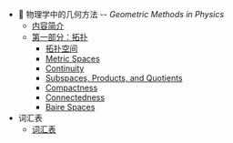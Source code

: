 *  📘 物理学中的几何方法  --  *Geometric Methods in Physics*
    * [内容简介](GMP/intro.md)
	* [第一部分：拓扑](GMP/1-Topology/summary.md)
		*  [拓扑空间](GMP/1-Topology/Topological-Space.md)
		*  [Metric Spaces](GMP/1-Topology/Metric-Spaces.md)
		*  [Continuity](GMP/1-Topology/Continuity.md)
		*  [Subspaces, Products, and Quotients](GMP/1-Topology/SPQ.md)
		*  [Compactness](GMP/1-Topology/Compactness.md)
		*  [Connectedness](GMP/1-Topology/Connectedness.md)
		*  [Baire Spaces](GMP/1-Topology/Baire-Spaces.md)
*  词汇表
	* [词汇表](_glossary.md)